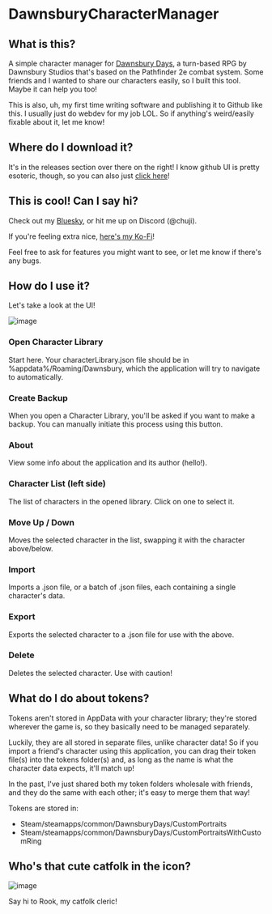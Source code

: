 # DawnsburyCharacterManager 
## What is this?
A simple character manager for [Dawnsbury Days](https://store.steampowered.com/app/2693730/Dawnsbury_Days/), a turn-based RPG by Dawnsbury Studios that's based on the Pathfinder 2e combat system.
Some friends and I wanted to share our characters easily, so I built this tool. Maybe it can help you too!

This is also, uh, my first time writing software and publishing it to Github like this. I usually just do webdev for my job LOL. So if anything's weird/easily fixable about it, let me know!

## Where do I download it?
It's in the releases section over there on the right! I know github UI is pretty esoteric, though, so you can also just [click here](https://github.com/Choojermelon/DawnsburyCharacterManager/releases)!

## This is cool! Can I say hi?
Check out my [Bluesky](https://bsky.app/profile/chuji.bsky.social), or hit me up on Discord (@chuji).

If you're feeling extra nice, [here's my Ko-Fi](https://ko-fi.com/chuji)!

Feel free to ask for features you might want to see, or let me know if there's any bugs.

## How do I use it?
Let's take a look at the UI!

![image](https://github.com/user-attachments/assets/ec2eb151-fbe6-43c4-8e27-4180259a1f8a)

### Open Character Library
Start here. Your characterLibrary.json file should be in %appdata%/Roaming/Dawnsbury, which the application will try to navigate to automatically.

### Create Backup
When you open a Character Library, you'll be asked if you want to make a backup. You can manually initiate this process using this button.

### About
View some info about the application and its author (hello!).

### Character List (left side)
The list of characters in the opened library. Click on one to select it.

### Move Up / Down
Moves the selected character in the list, swapping it with the character above/below.

### Import
Imports a .json file, or a batch of .json files, each containing a single character's data.

### Export
Exports the selected character to a .json file for use with the above.

### Delete
Deletes the selected character. Use with caution!

## What do I do about tokens?
Tokens aren't stored in AppData with your character library; they're stored wherever the game is, so they basically need to be managed separately.

Luckily, they are all stored in separate files, unlike character data! So if you import a friend's character using this application, you can drag their token file(s) into the tokens folder(s) and, as long as the name is what the character data expects, it'll match up!

In the past, I've just shared both my token folders wholesale with friends, and they do the same with each other; it's easy to merge them that way!

Tokens are stored in:
* Steam/steamapps/common/DawnsburyDays/CustomPortraits
* Steam/steamapps/common/DawnsburyDays/CustomPortraitsWithCustomRing

## Who's that cute catfolk in the icon?
![image](https://github.com/user-attachments/assets/9752feb9-e6ff-4b51-99da-0793107e6b63)

Say hi to Rook, my catfolk cleric!
